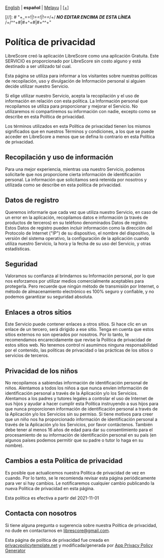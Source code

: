 <div dir="ltr" align="left">

&#8206;[English](/docs/en/PRIVACY-POLICY.md) | &#8206;**español** | &#8206;[Melayu](/docs/ms/DASAR-PRIVASI.md) | &#8206;[[+]](https://librescore.ddns.net/projects/librescore/docs)

[//]: # "\+\_==!|!=_=!|!==_/+/ ***NO EDITAR ENCIMA DE ESTA LÍNEA*** /+/^^+#|#+^+#|#+^^\+\"

# Política de privacidad

LibreScore creó la aplicación LibreScore como una aplicación Gratuita. Este SERVICIO es proporcionado por LibreScore sin costo alguno y está destinado a ser utilizado tal cual.

Esta página se utiliza para informar a los visitantes sobre nuestras políticas de recopilación, uso y divulgación de Información personal si alguien decide utilizar nuestro Servicio.

Si elige utilizar nuestro Servicio, acepta la recopilación y el uso de información en relación con esta política. La Información personal que recopilamos se utiliza para proporcionar y mejorar el Servicio. No utilizaremos ni compartiremos su información con nadie, excepto como se describe en esta Política de privacidad.

Los términos utilizados en esta Política de privacidad tienen los mismos significados que en nuestros Términos y condiciones, a los que se puede acceder en LibreScore a menos que se defina lo contrario en esta Política de privacidad.

## Recopilación y uso de información

Para una mejor experiencia, mientras usa nuestro Servicio, podemos solicitarle que nos proporcione cierta información de identificación personal. La información que solicitamos será retenida por nosotros y utilizada como se describe en esta política de privacidad.

## Datos de registro

Queremos informarle que cada vez que utiliza nuestro Servicio, en caso de un error en la aplicación, recopilamos datos e información (a través de productos de terceros) en su teléfono denominados Datos de registro. Estos Datos de registro pueden incluir información como la dirección del Protocolo de Internet (\"IP\") de su dispositivo, el nombre del dispositivo, la versión del sistema operativo, la configuración de la aplicación cuando utiliza nuestro Servicio, la hora y la fecha de su uso del Servicio, y otras estadísticas.

## Seguridad

Valoramos su confianza al brindarnos su Información personal, por lo que nos esforzamos por utilizar medios comercialmente aceptables para protegerla. Pero recuerde que ningún método de transmisión por Internet, o método de almacenamiento electrónico es 100% seguro y confiable, y no podemos garantizar su seguridad absoluta.

## Enlaces a otros sitios

Este Servicio puede contener enlaces a otros sitios. Si hace clic en un enlace de un tercero, será dirigido a ese sitio. Tenga en cuenta que estos sitios externos no son operados por nosotros. Por lo tanto, le recomendamos encarecidamente que revise la Política de privacidad de estos sitios web. No tenemos control ni asumimos ninguna responsabilidad por el contenido, las políticas de privacidad o las prácticas de los sitios o servicios de terceros.

## Privacidad de los niños

No recopilamos a sabiendas información de identificación personal de niños. Alentamos a todos los niños a que nunca envíen información de identificación personal a través de la Aplicación y/o los Servicios. Alentamos a los padres y tutores legales a controlar el uso de Internet de sus hijos y ayudar a hacer cumplir esta Política instruyendo a sus hijos para que nunca proporcionen información de identificación personal a través de la Aplicación y/o los Servicios sin su permiso. Si tiene motivos para creer que un niño nos ha proporcionado información de identificación personal a través de la Aplicación y/o los Servicios, por favor contáctenos. También debe tener al menos 16 años de edad para dar su consentimiento para el procesamiento de su información de identificación personal en su país (en algunos países podemos permitir que su padre o tutor lo haga en su nombre).

## Cambios a esta Política de privacidad

Es posible que actualicemos nuestra Política de privacidad de vez en cuando. Por lo tanto, se le recomienda revisar esta página periódicamente para ver si hay cambios. Le notificaremos cualquier cambio publicando la nueva Política de privacidad en esta página.

Esta política es efectiva a partir del 2021-11-01

## Contacta con nosotros

Si tiene alguna pregunta o sugerencia sobre nuestra Política de privacidad, no dude en contactarnos en [librescore@gmail.com](mailto:librescore@gmail.com).

Esta página de política de privacidad fue creada en [privacypolicytemplate.net](https://privacypolicytemplate.net) y modificada/generada por [App Privacy Policy Generator](https://app-privacy-policy-generator.nisrulz.com)
